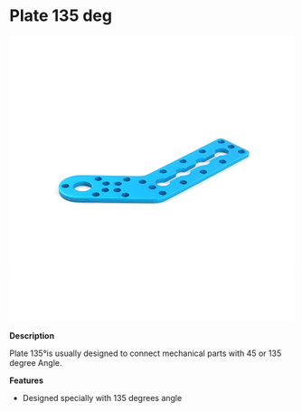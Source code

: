 # Plate 135 deg

![](../../../../.gitbook/assets/0%20%286%29.jpeg)

**Description**

Plate 135°is usually designed to connect mechanical parts with 45 or 135 degree Angle.

**Features**

* Designed specially with 135 degrees angle


